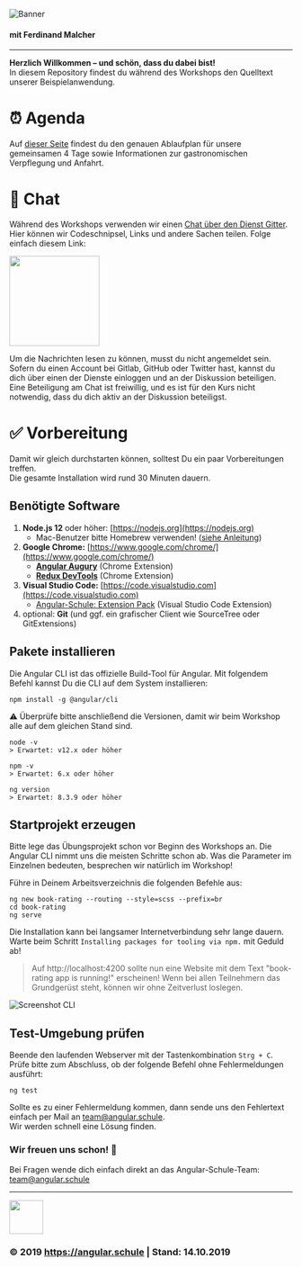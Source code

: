 ![Banner](https://assets.angular.schule/header-leipzig.png)

#### **mit Ferdinand Malcher**

<hr>

**Herzlich Willkommen – und schön, dass du dabei bist!**  
In diesem Repository findest du während des Workshops den Quelltext unserer Beispielanwendung.

# ⏰ Agenda

Auf [dieser Seite](AGENDA.md) findest du den genauen Ablaufplan für unsere gemeinsamen 4 Tage sowie Informationen zur gastronomischen Verpflegung und Anfahrt.

# 💬 Chat

Während des Workshops verwenden wir einen [Chat über den Dienst Gitter](https://gitter.im/angular-schule/2019-11-leipzig).
Hier können wir Codeschnipsel, Links und andere Sachen teilen. Folge einfach diesem Link:

[<img src="https://badges.gitter.im/angular-schule/2019-11-leipzig.svg" width="160">](https://gitter.im/angular-schule/2019-11-leipzig)

Um die Nachrichten lesen zu können, musst du nicht angemeldet sein.
Sofern du einen Account bei Gitlab, GitHub oder Twitter hast, kannst du dich über einen der Dienste einloggen und an der Diskussion beteiligen. Eine Beteiligung am Chat ist freiwillig, und es ist für den Kurs nicht notwendig, dass du dich aktiv an der Diskussion beteiligst.  


# ✅ Vorbereitung

Damit wir gleich durchstarten können, solltest Du ein paar Vorbereitungen treffen.  
Die gesamte Installation wird rund 30 Minuten dauern. 

## Benötigte Software

1. **Node.js 12** oder höher: [https://nodejs.org](https://nodejs.org)
   + Mac-Benutzer bitte Homebrew verwenden! ([siehe Anleitung](https://presentations.angular.schule/HOMEBREW_NODE))
2. **Google Chrome:** [https://www.google.com/chrome/](https://www.google.com/chrome/)
   + **[Angular Augury](https://chrome.google.com/webstore/detail/augury/elgalmkoelokbchhkhacckoklkejnhcd)** (Chrome Extension)
   + **[Redux DevTools](https://chrome.google.com/webstore/detail/redux-devtools/lmhkpmbekcpmknklioeibfkpmmfibljd)** (Chrome Extension)
4. **Visual Studio Code:** [https://code.visualstudio.com](https://code.visualstudio.com)
   + [Angular-Schule: Extension Pack](https://marketplace.visualstudio.com/items?itemName=angular-schule.angular-schule-extension-pack)  (Visual Studio Code Extension)
5. optional: **Git** (und ggf. ein grafischer Client wie SourceTree oder GitExtensions)



## Pakete installieren

Die Angular CLI ist das offizielle Build-Tool für Angular. Mit folgendem Befehl kannst Du die CLI auf dem System installieren:

```
npm install -g @angular/cli
```

⚠️ Überprüfe bitte anschließend die Versionen, damit wir beim Workshop alle auf dem gleichen Stand sind.

```
node -v
> Erwartet: v12.x oder höher

npm -v
> Erwartet: 6.x oder höher

ng version
> Erwartet: 8.3.9 oder höher
```


## Startprojekt erzeugen

Bitte lege das Übungsprojekt schon vor Beginn des Workshops an.
Die Angular CLI nimmt uns die meisten Schritte schon ab.
Was die Parameter im Einzelnen bedeuten, besprechen wir natürlich im Workshop!

Führe in Deinem Arbeitsverzeichnis die folgenden Befehle aus:

```
ng new book-rating --routing --style=scss --prefix=br
cd book-rating
ng serve
```

Die Installation kann bei langsamer Internetverbindung sehr lange dauern.
Warte beim Schritt `Installing packages for tooling via npm.` mit Geduld ab!


> Auf http://localhost:4200 sollte nun eine Website mit dem Text "book-rating app is running!" erscheinen!
Wenn bei allen Teilnehmern das Grundgerüst steht, können wir ohne Zeitverlust loslegen.

![Screenshot CLI](https://assets.angular.schule/chrome_cli_welcome_new.png)


## Test-Umgebung prüfen

Beende den laufenden Webserver mit der Tastenkombination `Strg + C`.  
Prüfe bitte zum Abschluss, ob der folgende Befehl ohne Fehlermeldungen ausführt:

```
ng test
```

Sollte es zu einer Fehlermeldung kommen, dann sende uns den Fehlertext einfach per Mail an [team@angular.schule](mailto:team@angular.schule).  
Wir werden schnell eine Lösung finden.



### Wir freuen uns schon! 🙂

Bei Fragen wende dich einfach direkt an das Angular-Schule-Team:  
[team@angular.schule](mailto:team@angular.schule)

<hr>

<img src="http://assets.angular.schule/logo-angular-schule.png" height="60">

### &copy; 2019 https://angular.schule | Stand: 14.10.2019

